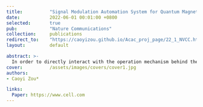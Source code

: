 ```yaml
---
title:          "Signal Modulation Automation System for Quantum Magnetometer"
date:           2022-06-01 00:01:00 +0800
selected:       true
pub:            "Nature Communications"
collection:     publications
redirect_to:    "https://caoyizou.github.io/Acac_proj_page/22_1_NVCC.html"
layout:         default

abstract: >-
  In order to directly interact with the operation mechanism behind the experiment, a section of microwave signal source and oscilloscope are programmed and controlled respectively, which contribute to an integrated and automated control system of the Quantum Magnetometer.
cover:          /assets/images/covers/cover1.jpg
authors:
- Caoyi Zou*

links:
  Paper: https://www.cell.com
---
```

